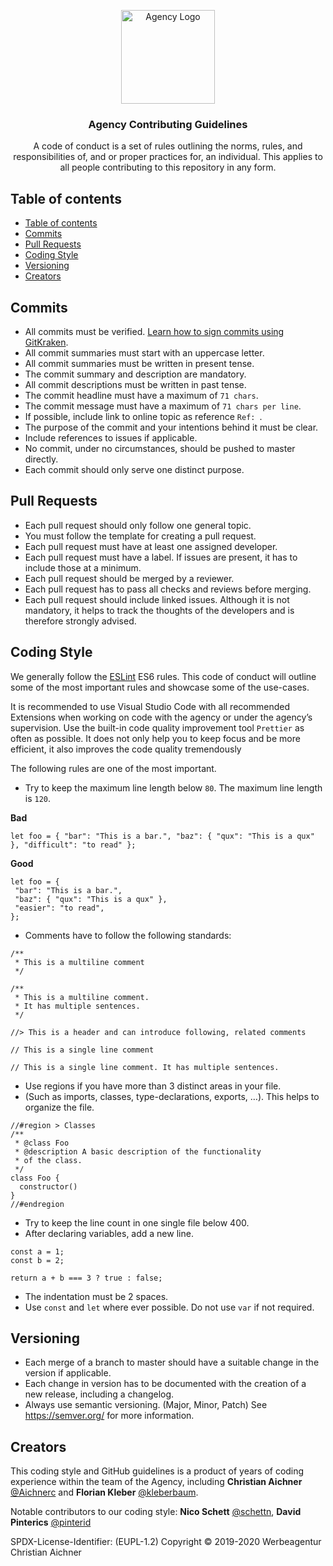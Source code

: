 <p align="center">
  <a href="https://www.aichner-christian.com/" target="_blank" rel="noopener noreferrer">
    <img src="https://www.aichner-christian.com/img/logo/logo_web.png" alt="Agency Logo" height="150">
  </a>
</p>

<h3 align="center">Agency Contributing Guidelines</h3>

<p align="center">
  A code of conduct is a set of rules outlining the norms, rules, and responsibilities of, 
  and or proper practices for, an individual. This applies to all people contributing to this repository in any form.
</p>

## Table of contents
- [Table of contents](#table-of-contents)
- [Commits](#commits)
- [Pull Requests](#pull-requests)
- [Coding Style](#coding-style)
- [Versioning](#versioning)
- [Creators](#creators)

## [](#commits)Commits

- All commits must be verified. [Learn how to sign commits using GitKraken](https://support.gitkraken.com/git-workflows-and-extensions/commit-signing-with-gpg/).
- All commit summaries must start with an uppercase letter.
- All commit summaries must be written in present tense.
- The commit summary and description are mandatory.
- All commit descriptions must be written in past tense.
- The commit headline must have a maximum of `71 chars`.
- The commit message must have a maximum of `71 chars per line`.
- If possible, include link to online topic as reference `Ref: `.
- The purpose of the commit and your intentions behind it must be clear.
- Include references to issues if applicable.
- No commit, under no circumstances, should be pushed to master directly.
- Each commit should only serve one distinct purpose.

## [](#pull-requests)Pull Requests

- Each pull request should only follow one general topic.
- You must follow the template for creating a pull request.
- Each pull request must have at least one assigned developer.
- Each pull request must have a label. If issues are present, it has to include those at a minimum.
- Each pull request should be merged by a reviewer.
- Each pull request has to pass all checks and reviews before merging.
- Each pull request should include linked issues. Although it is not mandatory, it helps to track the thoughts of the developers and is therefore strongly advised.

## [](#coding-style)Coding Style
We generally follow the [ESLint](https://eslint.org/docs/rule) ES6 rules.
This code of conduct will outline some of the most important rules and showcase some of the use-cases.

It is recommended to use Visual Studio Code with all recommended Extensions when working on code
with the agency or under the agency’s supervision. Use the built-in code quality
improvement tool `Prettier` as often as possible. It does not only help you to keep
focus and be more efficient, it also improves the code quality tremendously

The following rules are one of the most important.
- Try to keep the maximum line length below `80`. The maximum line length is `120`.

**Bad**
```
let foo = { "bar": "This is a bar.", "baz": { "qux": "This is a qux" }, "difficult": "to read" };
```
**Good**
```
let foo = {
 "bar": "This is a bar.",
 "baz": { "qux": "This is a qux" },
 "easier": "to read",
};
```

- Comments have to follow the following standards:

```
/**
 * This is a multiline comment
 */

/**
 * This is a multiline comment.
 * It has multiple sentences.
 */

//> This is a header and can introduce following, related comments

// This is a single line comment

// This is a single line comment. It has multiple sentences.
```

- Use regions if you have more than 3 distinct areas in your file.
- (Such as imports, classes, type-declarations, exports, …). This helps to organize the file.

```
//#region > Classes
/**
 * @class Foo
 * @description A basic description of the functionality
 * of the class.
 */
class Foo {
  constructor()
}
//#endregion
```

- Try to keep the line count in one single file below 400.
- After declaring variables, add a new line.

```
const a = 1;
const b = 2;

return a + b === 3 ? true : false;
```

- The indentation must be 2 spaces.
- Use `const` and `let` where ever possible. Do not use `var` if not required.

## [](#versioning)Versioning

- Each merge of a branch to master should have a suitable change in the version if applicable.
- Each change in version has to be documented with the creation of a new release, including a changelog.
- Always use semantic versioning. (Major, Minor, Patch) See <https://semver.org/> for more information.

## [](#creators)Creators

This coding style and GitHub guidelines is a product of years of coding experience within the team of the Agency,
including **Christian Aichner** [@Aichnerc](https://github.com/Aichnerc) and **Florian Kleber** [@kleberbaum](https://github.com/kleberbaum).

Notable contributors to our coding style: **Nico Schett** [@schettn](https://github.com/schettn), **David Pinterics** [@pinterid](https://github.com/pinterid)

SPDX-License-Identifier: (EUPL-1.2)
Copyright © 2019-2020 Werbeagentur Christian Aichner
